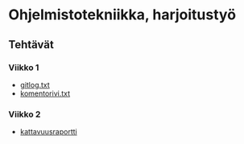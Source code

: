 # Ohjelmistotekniikka, harjoitustyö
## Tehtävät
### Viikko 1

* [gitlog.txt](https://github.com/sofmakin/ot-harjoitustyo/blob/master/laskarit/viikko1/gitlog.txt)
* [komentorivi.txt](https://github.com/sofmakin/ot-harjoitustyo/blob/master/laskarit/viikko1/komentorivi.txt)
### Viikko 2
* [kattavuusraportti](https://github.com/sofmakin/ot-harjoitustyo/edit/master/laskarit/viikko2/kattavuusraportti)
